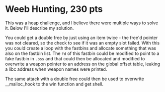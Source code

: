 # Weeb Hunting, 230 pts

This was a heap challenge, and I believe there were multiple ways to solve it. Below I'll describe my solution.

You could get a double free by just using an item twice - the free'd pointer was not cleared, so the check to see if it was an empty slot failed. With this you could create a loop with the fastbins and allocate something that was also on the fastbin list. The `fd` of this fastbin could be modified to point to a fake fastbin in `.bss` and that could then be allocated and modified to overwrite a weapon pointer to an address on the global offset table, leaking a libc address when weapon names were printed.

The same attack with a double free could then be used to overwrite \_\_malloc_hook to the win function and get shell.
